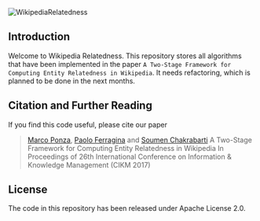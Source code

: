 
![WikipediaRelatedness](http://pages.di.unipi.it/ponza/public/images/wikipediarelatedness/logo.png)



Introduction
-------------
Welcome to Wikipedia Relatedness. This repository stores all algorithms that have been implemented in the paper `A Two-Stage Framework for Computing Entity Relatedness in Wikipedia`. It needs refactoring, which is planned to be done in the next months.


Citation and Further Reading
----------------------------
If you find this code useful, please cite our paper

> [Marco Ponza](http://pages.di.unipi.it/ponza), [Paolo Ferragina](http://pages.di.unipi.it/ferragina/) and [Soumen Chakrabarti](https://www.cse.iitb.ac.in/~soumen/)
> A Two-Stage Framework for Computing Entity Relatedness in Wikipedia
> In Proceedings of 26th International Conference on Information & Knowledge Management (CIKM 2017)


License
-------
The code in this repository has been released under Apache License 2.0.
